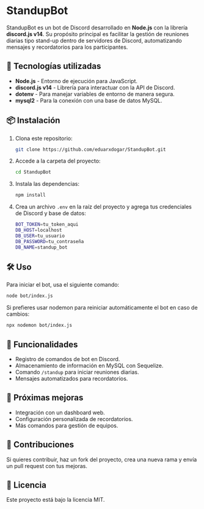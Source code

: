 # StandupBot

StandupBot es un bot de Discord desarrollado en **Node.js** con la librería **discord.js v14**. Su propósito principal es facilitar la gestión de reuniones diarias tipo stand-up dentro de servidores de Discord, automatizando mensajes y recordatorios para los participantes.

## 🚀 Tecnologías utilizadas

- **Node.js** - Entorno de ejecución para JavaScript.
- **discord.js v14** - Librería para interactuar con la API de Discord.
- **dotenv** - Para manejar variables de entorno de manera segura.
- **mysql2** - Para la conexión con una base de datos MySQL.


## 📦 Instalación

1. Clona este repositorio:
   ```sh
   git clone https://github.com/eduarxdogar/StandupBot.git
   ```
2. Accede a la carpeta del proyecto:
   ```sh
   cd StandupBot
   ```
3. Instala las dependencias:
   ```sh
   npm install
   ```
4. Crea un archivo `.env` en la raíz del proyecto y agrega tus credenciales de Discord y base de datos:
   ```sh
   BOT_TOKEN=tu_token_aqui
   DB_HOST=localhost
   DB_USER=tu_usuario
   DB_PASSWORD=tu_contraseña
   DB_NAME=standup_bot
   ```

## 🛠 Uso

Para iniciar el bot, usa el siguiente comando:
```sh
node bot/index.js
```
Si prefieres usar nodemon para reiniciar automáticamente el bot en caso de cambios:
```sh
npx nodemon bot/index.js
```

## 📜 Funcionalidades

- Registro de comandos de bot en Discord.
- Almacenamiento de información en MySQL con Sequelize.
- Comando `/standup` para iniciar reuniones diarias.
- Mensajes automatizados para recordatorios.

## 🚧 Próximas mejoras

- Integración con un dashboard web.
- Configuración personalizada de recordatorios.
- Más comandos para gestión de equipos.

## 🤝 Contribuciones
Si quieres contribuir, haz un fork del proyecto, crea una nueva rama y envía un pull request con tus mejoras.

## 📝 Licencia
Este proyecto está bajo la licencia MIT.

